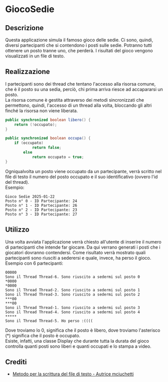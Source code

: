 # GiocoSedie
## Descrizione
Questa applicazione simula il famoso gioco delle sedie. Ci sono, quindi, diversi partecipanti che si contendono i posti sulle sedie. Potranno tutti ottenere un posto tranne uno, che perderà. I risultati del gioco vengono visualizzati in un file di testo. 
## Realizzazione
I partecipanti sono dei thread che tentano l'accesso alla risorsa comune, che è il posto su una sedia, perciò, chi prima arriva riesce ad accapararsi un posto. <br>
La risorsa comune è gestita attraverso dei metodi sincronizzati che permettono, quindi, l'accesso di un thread alla volta, bloccando gli altri finché la risorsa non viene liberata.
```java
public synchronized boolean libero() {
	return (!occupato);
}

public synchronized boolean occupa() {
	if (occupato)
            return false;
        else
            return occupato = true;
}
```
Ogniqualvolta un posto viene occupato da un partecipante, verrà scritto nel file di testo il numero del posto occupato e il suo identificativo (ovvero l'id del thread). <br>
Esempio:
```
Gioco Sedie 2025-01-22
Posto n° 0 - ID Partecipante: 24
Posto n° 1 - ID Partecipante: 26
Posto n° 2 - ID Partecipante: 23
Posto n° 3 - ID Partecipante: 27
```
## Utilizzo
Una volta avviata l'applicazione verrà chiesto all'utente di inserire il numero di partecipanti che intende far giocare. Da qui verrano generati i posti che i giocatori dovranno contendersi. Come risultato verrà mostrato quali partecipanti sono riusciti a sederersi e quale, invece, ha perso il gioco. <br>
Esempio con 6 partecipanti:
```
00000
Sono il Thread Thread-6. Sono riuscito a sedermi sul posto 0
*0000
*0000
Sono il Thread Thread-2. Sono riuscito a sedermi sul posto 1
Sono il Thread Thread-3. Sono riuscito a sedermi sul posto 2
***00
***00
Sono il Thread Thread-1. Sono riuscito a sedermi sul posto 3
Sono il Thread Thread-4. Sono riuscito a sedermi sul posto 4
*****
Sono il Thread Thread-5. Ho perso :((((
```
Dove troviamo lo 0, significa che il posto è libero, dove troviamo l'asterisco (*) significa che il posto è occupato. <br>
Esiste, infatti, una classe Display che durante tutta la durata del gioco controlla quanti posti sono liberi e quanti occupati e lo stampa a video.
## Crediti
+ [Metodo per la scrittura del file di testo - Autrice mciuchetti](https://github.com/mciuchetti/GestioneFile.git)
